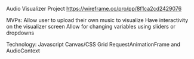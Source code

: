 Audio Visualizer Project
https://wireframe.cc/pro/pp/8f1ca2cd2429076

MVPs:
Allow user to upload their own music to visualize
Have interactivity on the visualizer screen
Allow for changing variables using sliders or dropdowns

Technology:
Javascript
Canvas/CSS Grid
RequestAnimationFrame and AudioContext
